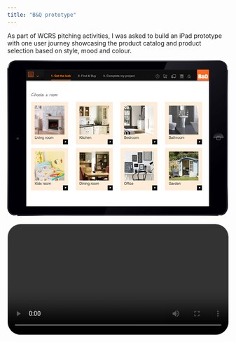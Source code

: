 ```yaml
---
title: "B&Q prototype"
---
```


As part of WCRS pitching activities, I was asked to build an iPad prototype with one user journey showcasing the product catalog and product selection based on style, mood and colour.

![](./images/1.jpg)

<video class="full-img" style="border: 1px solid #CCC; border-radius: 30px;" width="100%" controls>
    <source src="./images/bandq.mp4" type="video/mp4" />
</video>

